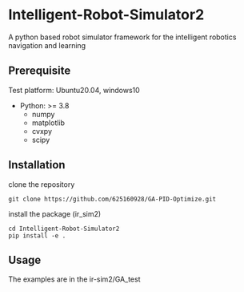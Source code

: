 # Intelligent-Robot-Simulator2

A python based robot simulator framework for the intelligent robotics navigation and learning

## Prerequisite

Test platform: Ubuntu20.04, windows10

- Python: >= 3.8
    - numpy  
    - matplotlib 
    - cvxpy
    - scipy

## Installation

clone the repository

```
git clone https://github.com/625160928/GA-PID-Optimize.git
```

install the package (ir_sim2)

```
cd Intelligent-Robot-Simulator2
pip install -e .
```

## Usage

The examples are in the ir-sim2/GA_test
